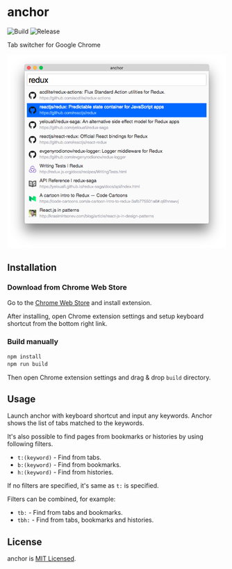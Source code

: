# anchor

![Build](https://github.com/questbeat/anchor/workflows/Build/badge.svg)
![Release](https://github.com/questbeat/anchor/workflows/Release/badge.svg)

Tab switcher for Google Chrome

![](screenshot.png)


## Installation

### Download from Chrome Web Store

Go to the [Chrome Web Store](https://chrome.google.com/webstore/detail/anchor/hgnlmkibblofcjgcljofkcdofkplhlgb) and install extension.

After installing, open Chrome extension settings and setup keyboard shortcut from the bottom right link.


### Build manually

```sh
npm install
npm run build
```

Then open Chrome extension settings and drag & drop `build` directory.


## Usage

Launch anchor with keyboard shortcut and input any keywords.
Anchor shows the list of tabs matched to the keywords.

It's also possible to find pages from bookmarks or histories by using following filters.

* `t:(keyword)` - Find from tabs.
* `b:(keyword)` - Find from bookmarks.
* `h:(keyword)` - Find from histories.

If no filters are specified, it's same as `t:` is specified.

Filters can be combined, for example:

* `tb:`  - Find from tabs and bookmarks.
* `tbh:` - Find from tabs, bookmarks and histories.


## License

anchor is [MIT Licensed](LICENSE).
